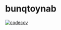 # bunqtoynab

[![codecov](https://codecov.io/gh/bad33ndj3/bunqtoynab/branch/main/graph/badge.svg?token=5PNAWQ8Y8V)](https://codecov.io/gh/bad33ndj3/bunqtoynab)

